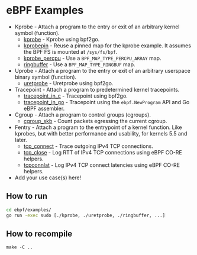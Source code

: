 # eBPF Examples

* Kprobe - Attach a program to the entry or exit of an arbitrary kernel symbol (function).
  * [kprobe](kprobe/) - Kprobe using bpf2go.
  * [kprobepin](kprobepin/) - Reuse a pinned map for the kprobe example. It assumes the BPF FS is mounted at `/sys/fs/bpf`.
  * [kprobe_percpu](kprobe_percpu/) - Use a `BPF_MAP_TYPE_PERCPU_ARRAY` map.
  * [ringbuffer](ringbuffer/) - Use a `BPF_MAP_TYPE_RINGBUF` map.
* Uprobe - Attach a program to the entry or exit of an arbitrary userspace binary symbol (function).
  * [uretprobe](uretprobe/) - Uretprobe using bpf2go.
* Tracepoint - Attach a program to predetermined kernel tracepoints.
  * [tracepoint_in_c](tracepoint_in_c/) - Tracepoint using bpf2go.
  * [tracepoint_in_go](tracepoint_in_go/) - Tracepoint using the `ebpf.NewProgram` API and Go eBPF assembler.
* Cgroup - Attach a program to control groups (cgroups).
  * [cgroup_skb](cgroup_skb/) - Count packets egressing the current cgroup.
* Fentry - Attach a program to the entrypoint of a kernel function.
  Like kprobes, but with better performance and usability, for kernels 5.5 and later.
  * [tcp_connect](fentry/) - Trace outgoing IPv4 TCP connections.
  * [tcp_close](tcprtt/) - Log RTT of IPv4 TCP connections using eBPF CO-RE helpers.
  * [tcpconnlat](tcpconnlat/) - Log IPv4 TCP connect latencies using eBPF CO-RE helpers.
* Add your use case(s) here!

## How to run

```bash
cd ebpf/examples/
go run -exec sudo [./kprobe, ./uretprobe, ./ringbuffer, ...]
```

## How to recompile

```
make -C ..
```
